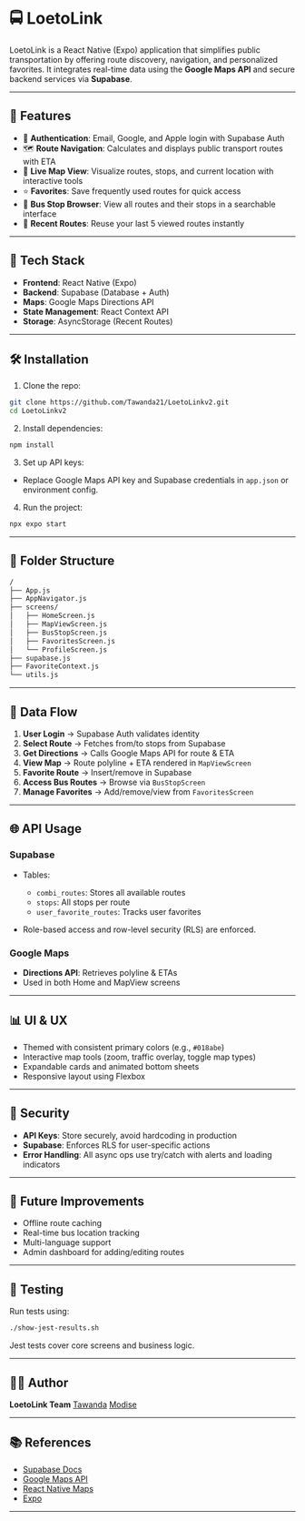 # 🚍 LoetoLink

LoetoLink is a React Native (Expo) application that simplifies public transportation by offering route discovery, navigation, and personalized favorites. It integrates real-time data using the **Google Maps API** and secure backend services via **Supabase**.

---

## 📱 Features

- 🔐 **Authentication**: Email, Google, and Apple login with Supabase Auth
- 🗺️ **Route Navigation**: Calculates and displays public transport routes with ETA
- 📍 **Live Map View**: Visualize routes, stops, and current location with interactive tools
- ⭐ **Favorites**: Save frequently used routes for quick access
- 🛑 **Bus Stop Browser**: View all routes and their stops in a searchable interface
- 🔁 **Recent Routes**: Reuse your last 5 viewed routes instantly

---

## 🧱 Tech Stack

- **Frontend**: React Native (Expo)
- **Backend**: Supabase (Database + Auth)
- **Maps**: Google Maps Directions API
- **State Management**: React Context API
- **Storage**: AsyncStorage (Recent Routes)

---

## 🛠️ Installation

1. Clone the repo:

```bash
git clone https://github.com/Tawanda21/LoetoLinkv2.git
cd LoetoLinkv2
````

2. Install dependencies:

```bash
npm install
```

3. Set up API keys:

* Replace Google Maps API key and Supabase credentials in `app.json` or environment config.

4. Run the project:

```bash
npx expo start
```

---

## 📁 Folder Structure

```bash
/
├── App.js
├── AppNavigator.js
├── screens/
│   ├── HomeScreen.js
│   ├── MapViewScreen.js
│   ├── BusStopScreen.js
│   ├── FavoritesScreen.js
│   └── ProfileScreen.js
├── supabase.js
├── FavoriteContext.js
└── utils.js
```

---

## 🚦 Data Flow

1. **User Login** → Supabase Auth validates identity
2. **Select Route** → Fetches from/to stops from Supabase
3. **Get Directions** → Calls Google Maps API for route & ETA
4. **View Map** → Route polyline + ETA rendered in `MapViewScreen`
5. **Favorite Route** → Insert/remove in Supabase
6. **Access Bus Routes** → Browse via `BusStopScreen`
7. **Manage Favorites** → Add/remove/view from `FavoritesScreen`

---

## 🌐 API Usage

### Supabase

* Tables:

  * `combi_routes`: Stores all available routes
  * `stops`: All stops per route
  * `user_favorite_routes`: Tracks user favorites
* Role-based access and row-level security (RLS) are enforced.

### Google Maps

* **Directions API**: Retrieves polyline & ETAs
* Used in both Home and MapView screens

---

## 📊 UI & UX

* Themed with consistent primary colors (e.g., `#018abe`)
* Interactive map tools (zoom, traffic overlay, toggle map types)
* Expandable cards and animated bottom sheets
* Responsive layout using Flexbox

---

## 🔐 Security

* **API Keys**: Store securely, avoid hardcoding in production
* **Supabase**: Enforces RLS for user-specific actions
* **Error Handling**: All async ops use try/catch with alerts and loading indicators

---

## 🔄 Future Improvements

* Offline route caching
* Real-time bus location tracking
* Multi-language support
* Admin dashboard for adding/editing routes

---

## 🧪 Testing

Run tests using:

```bash
./show-jest-results.sh
```

Jest tests cover core screens and business logic.

---

## 🙋‍♂️ Author

**LoetoLink Team**
[Tawanda](https://github.com/Tawanda21)
[Modise](https://github.com/Modise-Kgosi)

---

## 📚 References

* [Supabase Docs](https://supabase.com/docs)
* [Google Maps API](https://developers.google.com/maps/documentation/directions/overview)
* [React Native Maps](https://github.com/react-native-maps/react-native-maps)
* [Expo](https://docs.expo.dev/)

---
